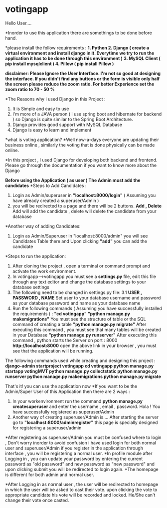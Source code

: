 # votingapp
 
Hello User....

*Inorder to use this application there are somethings to be done before hand.

*please install the follow requirements :
**1. Python
2. Django ( create a virtual environment and install django in it. Everytime we try to run the application it has to be done through this environment )**
**3. MySQL Client ( pip install mysqlclient )
4. Pillow ( pip install Pillow )**

**disclaimer:
Please Ignore the User Interface. I'm not so good at designing the interface.
If you didn't find any buttons or the form is visible only half the screen please reduce the zoom ratio. For better Experience set the zoom ratio to 70 - 50 %**

*The Reasons why i used Django in this Project :
1. It is Simple and easy to use
2. I'm more of a JAVA person ( i use spring boot and hibernate for backend ) so Django is quite similar to the Spring Boot Architecture.
3. Django provides good support with MySQL Database
4. Django is easy to learn and implement

*what is voting application?
*Well now-a-days everyone are updating their business online , similarly the voting that is done physically can be made online.

*In this project , I used Django for developing both backend and frontend. Please go through the documentation if you want to know more about the Django

**Before using the Application ( as user ) The Admin must add the candidates**
*Steps to Add Candidates :
1. Login as Admin/superuser in **"localhost:8000/login"** ( Assuming you have already created a superuser/Admin )
2. you will be redirected to a page and there will be 2 buttons. **Add , Delete** Add will add the candidate , delete will delete the candidate from your database

*Another way of adding Candidates:
1. Login as Admin/Superuser in "localhost:8000/admin" you will see Candidates Table there and Upon clicking **"add"** you can add the candidate

*Steps to run the application: 

1. After cloning the project , open a terminal or command prompt and activate the work environment.
2. In votingapp-->votingapp you must see a **settings.py** file, edit this file through any text editor and change the  database settings to your database settings
3. The following need to be changed in settings.py file:
3.1 **USER , PASSWORD , NAME** Set user to your database username and password as your database password and name as your database name 
5. Run the following commands ( Assuming you have successfully installed the requirements ) :
**"cd votingapp"
"python manage.py makemigrations"**
You must see the structure of table or the SQL command of creating a table
**"python manage.py migrate"**
After executing this command , you must see that many tables will be created in your Database
**"python manage.py runserver"**
After executing this command , python starts the Server on port : 8000
**http://localhost:8000**
open the above link in your browser , you must see that the application will be running.

The following commands used while creating and designing this project :
**django-admin startproject votingapp
cd votingapp
python manage.py startapp votingMVT
python manage.py collectstatic
python manage.py runserver
python manage.py makemigrations
python manage.py migrate**

That's it! you can use the application now
*If you want to be the Admin/Super User of this Application then there are 2 ways :
1. In your workenvironment run the command **python manage.py createsuperuser** and enter the username , email ,  password. Hola ! You have successfully registered as superuser/Admin
2. Another way of creating superuser/Admin is.... After starting the server go to **"localhost:8000/adminregister"** this page is specially designed for registering a superuser/admin

*After registering as superuser/Admin you must be confused where to login , Don't worry inorder to avoid confusion i have used login for both normal user and superuser/Admin
if you register in the application through interface , you will be registering a normal user.
*In profile module after Logging in , you can update your password by entering the current password as "old password" and new password as "new password" and upon clicking submit you will be redirected to login again.
*The homepage is different for both admin and normal user.

*After Logging in as normal user , the user will be redirected to homepage in which the user will be asked to cast their vote. upon clicking the vote to appropriate candidate his vote will be recorded and locked. He/She can't change their vote once casted.
